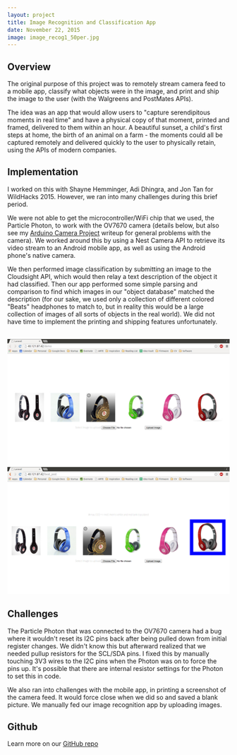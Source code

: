 ```yaml
---
layout: project
title: Image Recognition and Classification App
date: November 22, 2015
image: image_recog1_50per.jpg
---
```


## Overview
The original purpose of this project was to remotely stream camera feed to a mobile app, classify what objects were in the image, and print and ship the image to the user (with the Walgreens and PostMates APIs). 

The idea was an app that would allow users to "capture serendipitous moments in real time" and have a physical copy of that moment, printed and framed, delivered to them within an hour. A beautiful sunset, a child's first steps at home, the birth of an animal on a farm - the moments could all be captured remotely and delivered quickly to the user to physically retain, using the APIs of modern companies.

## Implementation

I worked on this with Shayne Hemminger, Adi Dhingra, and Jon Tan for WildHacks 2015. However, we ran into many challenges during this brief period. 

We were not able to get the microcontroller/WiFi chip that we used, the Particle Photon, to work with the OV7670 camera (details below, but also see my [Arduino Camera Project](http://robotjackie.github.io/portfolio/projects/04_Arduino_cam/) writeup for general problems with the camera). We worked around this by using a Nest Camera API to retrieve its video stream to an Android mobile app, as well as using the Android phone's native camera. 

We then performed image classification by submitting an image to the Cloudsight API, which would then relay a text description of the object it had classified. Then our app performed some simple parsing and comparison to find which images in our "object database" matched the description (for our sake, we used only a collection of different colored "Beats" headphones to match to, but in reality this would be a large collection of images of all sorts of objects in the real world). We did not have time to implement the printing and shipping features unfortunately. 

<br/>

<center><img src="https://raw.githubusercontent.com/robotjackie/portfolio/gh-pages/public/images/image_recog1.jpg" width="800" alt="UI for the image comparison app"></center>

<center><img src="https://raw.githubusercontent.com/robotjackie/portfolio/gh-pages/public/images/image_recog3.jpg" width="800" alt="Output for closest image matching from image database"></center>

## Challenges

The Particle Photon that was connected to the OV7670 camera had a bug where it wouldn't reset its I2C pins back after being pulled down from initial register changes. We didn't know this but afterward realized that we needed pullup resistors for the SCL/SDA pins. I fixed this by manually touching 3V3 wires to the I2C pins when the Photon was on to force the pins up. It's possible that there are internal resistor settings for the Photon to set this in code.

We also ran into challenges with the mobile app, in printing a screenshot of the camera feed. It would force close when we did so and saved a blank picture. We manually fed our image recognition app by uploading images.


## Github
Learn more on our [GitHub repo](https://github.com/AwesomeShayne/CamerAzure/tree/dev)
